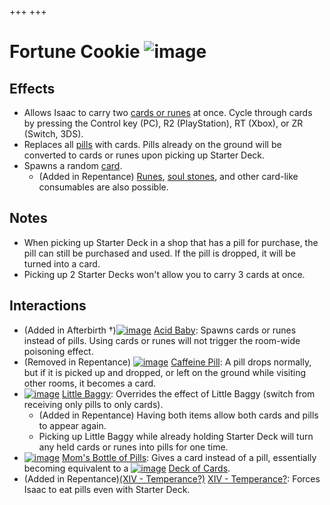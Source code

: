 +++
+++

 # Fortune Cookie ![image](/image/Fortune_Cookie.png) 


Effects
---------


* Allows Isaac to carry two [cards or runes](/wiki/Cards_and_Runes "Cards and Runes") at once. Cycle through cards by pressing the Control key (PC), R2 (PlayStation), RT (Xbox), or ZR (Switch, 3DS).
* Replaces all [pills](/wiki/Pills "Pills") with cards. Pills already on the ground will be converted to cards or runes upon picking up Starter Deck.
* Spawns a random [card](/wiki/Card "Card").
	+ (Added in Repentance) [Runes](/wiki/Rune "Rune"), [soul stones](/wiki/Soul_stone "Soul stone"), and other card-like consumables are also possible.


Notes
-------


* When picking up Starter Deck in a shop that has a pill for purchase, the pill can still be purchased and used. If the pill is dropped, it will be turned into a card.
* Picking up 2 Starter Decks won't allow you to carry 3 cards at once.


Interactions
--------------


* (Added in Afterbirth †)[![image](/image/Acid_Baby.png)](/wiki/Acid_Baby "Acid Baby") [Acid Baby](/wiki/Acid_Baby "Acid Baby"): Spawns cards or runes instead of pills. Using cards or runes will not trigger the room-wide poisoning effect.
* (Removed in Repentance) [![image](/image/Caffeine_Pill.png)](/wiki/Caffeine_Pill "Caffeine Pill") [Caffeine Pill](/wiki/Caffeine_Pill "Caffeine Pill"): A pill drops normally, but if it is picked up and dropped, or left on the ground while visiting other rooms, it becomes a card.
* [![image](/image/Little_Baggy.png)](/wiki/Little_Baggy "Little Baggy") [Little Baggy](/wiki/Little_Baggy "Little Baggy"): Overrides the effect of Little Baggy (switch from receiving only pills to only cards).
	+ (Added in Repentance) Having both items allow both cards and pills to appear again.
	+ Picking up Little Baggy while already holding Starter Deck will turn any held cards or runes into pills for one time.
* [![image](/image/Mom%27s_Bottle_of_Pills.png)](/wiki/Mom%27s_Bottle_of_Pills "Mom's Bottle of Pills") [Mom's Bottle of Pills](/wiki/Mom%27s_Bottle_of_Pills "Mom's Bottle of Pills"): Gives a card instead of a pill, essentially becoming equivalent to a [![image](/image/Deck_of_Cards.png)](/wiki/Deck_of_Cards "Deck of Cards") [Deck of Cards](/wiki/Deck_of_Cards "Deck of Cards").
* (Added in Repentance)[(XIV - Temperance?)](/wiki/Cards_and_Runes "XIV - Temperance?") [XIV - Temperance?](/wiki/Cards_and_Runes "Cards and Runes"): Forces Isaac to eat pills even with Starter Deck.


